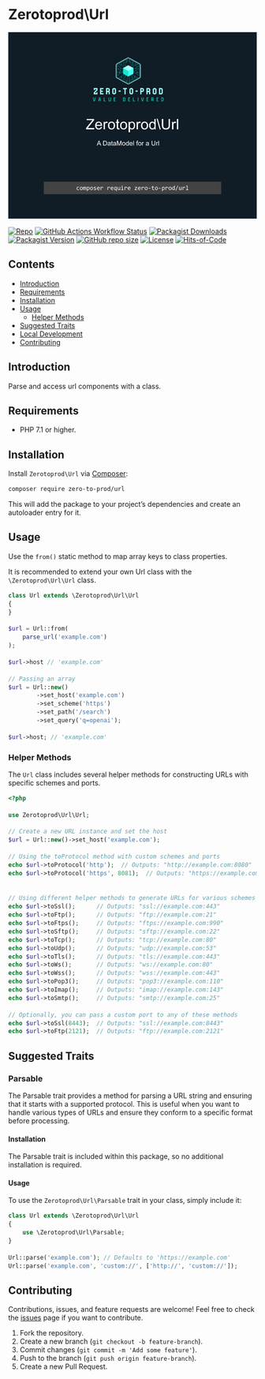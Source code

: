 # Zerotoprod\Url

![](./art/logo.png)

[![Repo](https://img.shields.io/badge/github-gray?logo=github)](https://github.com/zero-to-prod/url)
[![GitHub Actions Workflow Status](https://img.shields.io/github/actions/workflow/status/zero-to-prod/url/test.yml?label=test)](https://github.com/zero-to-prod/url/actions)
[![Packagist Downloads](https://img.shields.io/packagist/dt/zero-to-prod/url?color=blue)](https://packagist.org/packages/zero-to-prod/url/stats)
[![Packagist Version](https://img.shields.io/packagist/v/zero-to-prod/url?color=f28d1a)](https://packagist.org/packages/zero-to-prod/url)
[![GitHub repo size](https://img.shields.io/github/repo-size/zero-to-prod/url)](https://github.com/zero-to-prod/url)
[![License](https://img.shields.io/packagist/l/zero-to-prod/url?color=red)](https://github.com/zero-to-prod/url/blob/main/LICENSE.md)
[![Hits-of-Code](https://hitsofcode.com/github/zero-to-prod/url?branch=master)](https://hitsofcode.com/github/zero-to-prod/url/view?branch=master)

## Contents

- [Introduction](#introduction)
- [Requirements](#requirements)
- [Installation](#installation)
- [Usage](#usage)
    - [Helper Methods](#helper-methods)
- [Suggested Traits](#suggested-traits)
- [Local Development](./LOCAL_DEVELOPMENT.md)
- [Contributing](#contributing)

## Introduction

Parse and access url components with a class.

## Requirements

- PHP 7.1 or higher.

## Installation

Install `Zerotoprod\Url` via [Composer](https://getcomposer.org/):

```bash
composer require zero-to-prod/url
```

This will add the package to your project’s dependencies and create an autoloader entry for it.

## Usage

Use the `from()` static method to map array keys to class properties.

It is recommended to extend your own Url class with the `\Zerotoprod\Url\Url` class.

```php
class Url extends \Zerotoprod\Url\Url
{
}

$url = Url::from(
    parse_url('example.com')
); 

$url->host // 'example.com'

// Passing an array 
$url = Url::new()
        ->set_host('example.com')
        ->set_scheme('https')
        ->set_path('/search')
        ->set_query('q=openai');

$url->host; // 'example.com'
```

### Helper Methods

The `Url` class includes several helper methods for constructing URLs with specific schemes and ports.

```php
<?php

use Zerotoprod\Url\Url;

// Create a new URL instance and set the host
$url = Url::new()->set_host('example.com');

// Using the toProtocol method with custom schemes and ports
echo $url->toProtocol('http');  // Outputs: "http://example.com:8080"
echo $url->toProtocol('https', 8081);  // Outputs: "https://example.com:8081"


// Using different helper methods to generate URLs for various schemes
echo $url->toSsl();      // Outputs: "ssl://example.com:443"
echo $url->toFtp();      // Outputs: "ftp://example.com:21"
echo $url->toFtps();     // Outputs: "ftps://example.com:990"
echo $url->toSftp();     // Outputs: "sftp://example.com:22"
echo $url->toTcp();      // Outputs: "tcp://example.com:80"
echo $url->toUdp();      // Outputs: "udp://example.com:53"
echo $url->toTls();      // Outputs: "tls://example.com:443"
echo $url->toWs();       // Outputs: "ws://example.com:80"
echo $url->toWss();      // Outputs: "wss://example.com:443"
echo $url->toPop3();     // Outputs: "pop3://example.com:110"
echo $url->toImap();     // Outputs: "imap://example.com:143"
echo $url->toSmtp();     // Outputs: "smtp://example.com:25"

// Optionally, you can pass a custom port to any of these methods
echo $url->toSsl(8443);  // Outputs: "ssl://example.com:8443"
echo $url->toFtp(2121);  // Outputs: "ftp://example.com:2121"
```

## Suggested Traits

### Parsable

The Parsable trait provides a method for parsing a URL string and ensuring that it starts with a supported protocol. This is useful when you want to
handle various types of URLs and ensure they conform to a specific format before processing.

#### Installation

The Parsable trait is included within this package, so no additional installation is required.

#### Usage

To use the `Zerotoprod\Url\Parsable` trait in your class, simply include it:

```php
class Url extends \Zerotoprod\Url\Url
{
    use \Zerotoprod\Url\Parsable;
}

Url::parse('example.com'); // Defaults to 'https://example.com'
Url::parse('example.com', 'custom://', ['http://', 'custom://']);
```

## Contributing

Contributions, issues, and feature requests are welcome!
Feel free to check the [issues](https://github.com/zero-to-prod/url/issues) page if you want to contribute.

1. Fork the repository.
2. Create a new branch (`git checkout -b feature-branch`).
3. Commit changes (`git commit -m 'Add some feature'`).
4. Push to the branch (`git push origin feature-branch`).
5. Create a new Pull Request.